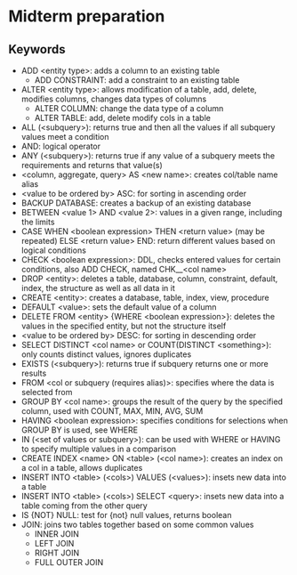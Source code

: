 # Midterm preparation

## Keywords

- ADD \<entity type\>: adds a column to an existing table
    - ADD CONSTRAINT: add a constraint to an existing table
- ALTER \<entity type\>: allows modification of a table, add, delete, modifies columns, changes
  data types of columns
    - ALTER COLUMN: change the data type of a column
    - ALTER TABLE: add, delete modify cols in a table
- ALL (\<subquery\>): returns true and then all the values if all subquery values meet a condition
- AND: logical operator
- ANY (\<subquery\>): returns true if any value of a subquery meets the requirements and
  returns that value(s)
- \<column, aggregate, query\> AS \<new name\>: creates col/table name alias
- \<value to be ordered by\> ASC: for sorting in ascending order
- BACKUP DATABASE: creates a backup of an existing database
- BETWEEN \<value 1\> AND \<value 2\>: values in a given range, including the
  limits
- CASE WHEN \<boolean expression\> THEN \<return value\> (may be repeated) ELSE \<return value\> END: return different values based on logical conditions
- CHECK \<boolean expression\>: DDL, checks entered values for certain
  conditions, also ADD CHECK, named CHK\_\_\<col name\>
- DROP \<entity\>: deletes a table, database, column, constraint, default,
  index, the structure as well
  as all data in it
- CREATE \<entity\>: creates a database, table, index, view, procedure
- DEFAULT \<value\>: sets the default value of a column
- DELETE FROM \<entity\> {WHERE \<boolean expression\>}: deletes the values in
  the specified entity, but not the structure itself
- \<value to be ordered by\> DESC: for sorting in descending order
- SELECT DISTINCT \<col name\> or COUNT(DISTINCT \<something\>): only counts
  distinct values, ignores duplicates
- EXISTS (\<subquery\>): returns true if subquery returns one or more results
- FROM \<col or subquery (requires alias)\>: specifies where the data is selected from
- GROUP BY \<col name\>: groups the result of the query by the specified
  column, used with COUNT, MAX, MIN, AVG, SUM
- HAVING \<boolean expression\>: specifies conditions for selections when GROUP
  BY is used, see WHERE 
- IN (\<set of values or subquery\>): can be used with WHERE or HAVING to
  specify multiple values in a comparison
- CREATE INDEX \<name\> ON \<table\> (\<col name\>): creates an index on a col
  in a table, allows duplicates
- INSERT INTO \<table\> (\<cols\>) VALUES (\<values\>): insets new data into
  a table
- INSERT INTO \<table\> (\<cols\>) SELECT \<query\>: insets new data into
  a table coming from the other query
- IS {NOT} NULL: test for {not} null values, returns boolean
- JOIN: joins two tables together based on some common values
    - INNER JOIN
    - LEFT JOIN
    - RIGHT JOIN
    - FULL OUTER JOIN
